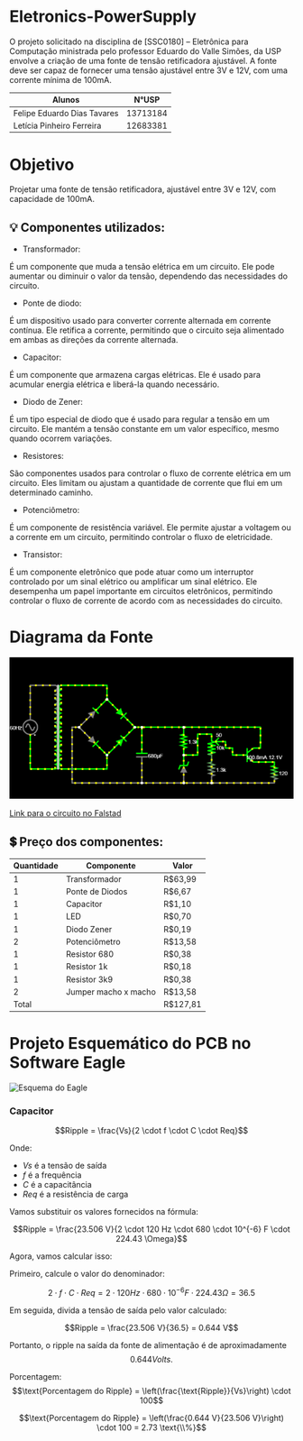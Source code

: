 # Eletronics-PowerSupply
O projeto solicitado na disciplina de [SSC0180] – Eletrônica para Computação ministrada pelo professor Eduardo do Valle Simões, da USP envolve a criação de uma fonte de tensão retificadora ajustável. A fonte deve ser capaz de fornecer uma tensão ajustável entre 3V e 12V, com uma corrente mínima de 100mA. 

| Alunos | N°USP |
|----------|----------|
| Felipe Eduardo Dias Tavares | 13713184 |
| Letícia Pinheiro Ferreira | 12683381 |

# Objetivo
Projetar uma fonte de tensão retificadora, ajustável entre 3V e 12V, com capacidade de 100mA.

## &#128161; Componentes utilizados:

* Transformador:

É um componente que muda a tensão elétrica em um circuito. Ele pode aumentar ou diminuir o valor da tensão, dependendo das necessidades do circuito.

* Ponte de diodo:

É um dispositivo usado para converter corrente alternada em corrente contínua. Ele retifica a corrente, permitindo que o circuito seja alimentado em ambas as direções da corrente alternada.

* Capacitor:

É um componente que armazena cargas elétricas. Ele é usado para acumular energia elétrica e liberá-la quando necessário.

* Diodo de Zener:

É um tipo especial de diodo que é usado para regular a tensão em um circuito. Ele mantém a tensão constante em um valor específico, mesmo quando ocorrem variações.

* Resistores:

São componentes usados para controlar o fluxo de corrente elétrica em um circuito. Eles limitam ou ajustam a quantidade de corrente que flui em um determinado caminho.

* Potenciômetro:

É um componente de resistência variável. Ele permite ajustar a voltagem ou a corrente em um circuito, permitindo controlar o fluxo de eletricidade.

* Transistor:

É um componente eletrônico que pode atuar como um interruptor controlado por um sinal elétrico ou amplificar um sinal elétrico. Ele desempenha um papel importante em circuitos eletrônicos, permitindo controlar o fluxo de corrente de acordo com as necessidades do circuito.


# Diagrama da Fonte
![Diagrama da fonte no software Falstad](imagens/Circuito_falstad.png.png)

[Link para o circuito no Falstad](https://www.falstad.com/circuit/circuitjs.html?cct=$+1+0.000005+2.803162489452614+47+5+43%0Av+0+144+0+336+0+1+60+179.6+0+0+0.5%0Ad+112+240+176+176+2+default%0Ad+112+240+176+304+2+default%0Ad+176+304+240+240+2+default%0Ad+176+176+240+240+2+default%0Aw+176+144+176+176+0%0AT+0+144+128+336+0+4+0.1534+-0.034093874954851625+-5.551115123125783e-17+0.999%0Aw+176+304+176+336+0%0Aw+96+240+96+368+0%0Ar+352+240+352+304+0+5600%0Aw+96+240+112+240+0%0Aw+128+144+176+144+0%0Aw+128+336+176+336+0%0Aw+240+240+256+240+0%0Ac+256+240+256+368+0+0.00032999999999999994+26.214973186872953%0Aw+256+368+96+368+0%0A34+z-voltage+0+1.7143528192810002e-7+0+2+12.9%0Az+352+368+352+304+2+z-voltage%0At+480+304+512+304+0+1+-13.461629439350384+0.7145025795592481+100%0Aw+528+240+528+288+0%0Ar+528+320+528+368+0+120%0Aw+496+368+528+368+0%0Aw+496+368+480+368+0%0Aw+256+240+352+240+0%0Aw+256+368+352+368+0%0Aw+352+304+384+304+0%0A174+416+272+448+304+1+10000+0.005+Resistance%0Aw+384+304+384+272+0%0Aw+384+272+384+256+0%0Aw+384+256+416+256+0%0Aw+416+256+416+272+0%0Ar+416+368+416+304+0+5600%0Aw+352+368+416+368+0%0Aw+352+240+448+240+0%0Aw+464+304+480+304+0%0Aw+448+240+528+240+0%0Aw+480+368+416+368+0%0Aw+512+320+528+320+0%0Aw+528+288+512+288+0%0Aw+448+288+464+288+0%0Aw+464+288+464+304+0%0Ao+0+64+0+4099+320+1.6+0+2+0+3+Entrada%0Ao+22+64+0+4099+40+0.2+1+2+22+3+Ap%C3%B3s%5Cso%5Cscapacitor%0Ao+16+64+0+4099+25.696552892723453+0.0027079732569890466+2+2+16+3+Zener%0Ao+18+64+0+4099+40+0.2+3+2+18+3+Coletor%0Ao+33+64+0+4099+20+0.0015625+4+2+33+3+Base%0Ao+19+64+0+4099+20+0.2+5+2+19+3+Sa%C3%ADda%0A)

## :heavy_dollar_sign: Preço dos componentes:


| Quantidade | Componente          | Valor   |
|------------|---------------------|---------|
| 1         | Transformador       | R$63,99 |
| 1          | Ponte de Diodos     | R$6,67  |
| 1          | Capacitor           | R$1,10  |
| 1          | LED                 | R$0,70  |
| 1          | Diodo Zener         | R$0,19  |
| 2          | Potenciômetro       | R$13,58 |
| 1          | Resistor 680        | R$0,38  |
| 1          | Resistor 1k         | R$0,18  |
| 1          | Resistor 3k9        | R$0,38  |
| 2          | Jumper macho x macho| R$13,58 |
| Total      |                     |R$127,81 |


# Projeto Esquemático do PCB no Software Eagle
![Esquema do Eagle](imagens/eagle_circuito.jpg "Esquema do Eagle")



### Capacitor 


$$Ripple = \frac{Vs}{2 \cdot f \cdot C \cdot Req}$$


Onde:

- $Vs$ é a tensão de saída
- $f$ é a frequência
- $C$ é a capacitância
- $Req$ é a resistência de carga

Vamos substituir os valores fornecidos na fórmula:


$$Ripple = \frac{23.506 V}{2 \cdot 120 Hz \cdot 680 \cdot 10^{-6} F \cdot 224.43 \Omega}$$


Agora, vamos calcular isso:

Primeiro, calcule o valor do denominador: 


$$2 \cdot f \cdot C \cdot Req = 2 \cdot 120 Hz \cdot 680 \cdot 10^{-6} F \cdot 224.43 \Omega = 36.5$$


Em seguida, divida a tensão de saída pelo valor calculado: 


$$Ripple = \frac{23.506 V}{36.5} = 0.644 V$$


Portanto, o ripple na saída da fonte de alimentação é de aproximadamente $$0.644 Volts.$$

Porcentagem:
$$\text{Porcentagem do Ripple} = \left(\frac{\text{Ripple}}{Vs}\right) \cdot 100$$

$$\text{Porcentagem do Ripple} = \left(\frac{0.644 V}{23.506 V}\right) \cdot 100 = 2.73 \text{\\%}$$
